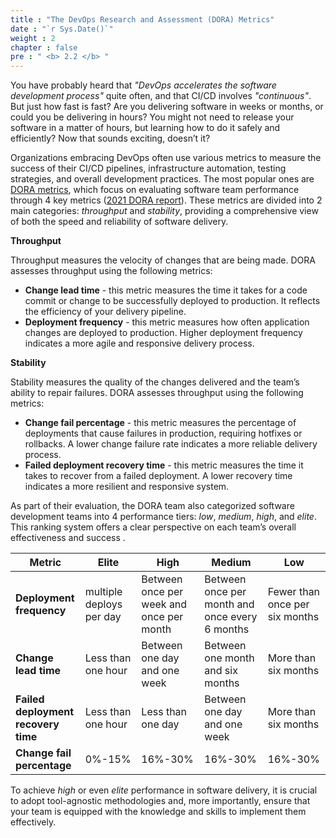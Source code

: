 ```yaml
---
title : "The DevOps Research and Assessment (DORA) Metrics"
date : "`r Sys.Date()`"
weight : 2
chapter : false
pre : " <b> 2.2 </b> "
---
```


You have probably heard that *"DevOps accelerates the software development process"* quite often, and that CI/CD involves *"continuous"*. But just how fast is fast? Are you delivering software in weeks or months, or could you be delivering in hours? You might not need to release your software in a matter of hours, but learning how to do it safely and efficiently? Now that sounds exciting, doesn’t it?

Organizations embracing DevOps often use various metrics to measure the success of their CI/CD pipelines, infrastructure automation, testing strategies, and overall development practices. The most popular ones are [DORA metrics](https://dora.dev/), which focus on evaluating software team performance through 4 key metrics ([2021 DORA report](https://dora.dev/research/2021/dora-report/)). These metrics are divided into 2 main categories: *throughput* and *stability*, providing a comprehensive view of both the speed and reliability of software delivery.

**Throughput**

Throughput measures the velocity of changes that are being made. DORA assesses throughput using the following metrics:

- **Change lead time** - this metric measures the time it takes for a code commit or change to be successfully deployed to production. It reflects the efficiency of your delivery pipeline.
- **Deployment frequency** - this metric measures how often application changes are deployed to production. Higher deployment frequency indicates a more agile and responsive delivery process.

**Stability** 

Stability measures the quality of the changes delivered and the team’s ability to repair failures. DORA assesses throughput using the following metrics:

- **Change fail percentage** - this metric measures the percentage of deployments that cause failures in production, requiring hotfixes or rollbacks. A lower change failure rate indicates a more reliable delivery process.
- **Failed deployment recovery time** - this metric measures the time it takes to recover from a failed deployment. A lower recovery time indicates a more resilient and responsive system.

As part of their evaluation, the DORA team also categorized software development teams into 4 performance tiers: *low*, *medium*, *high*, and *elite*. This ranking system offers a clear perspective on each team’s overall effectiveness and success .

|  Metric  |  Elite  | High  |  Medium  | Low  |
|---|---|---|---|---|
| **Deployment frequency** | multiple deploys per day | Between once per week and once per month  | Between once per month and once every 6 months  | Fewer than once per six months  |
| **Change lead time** | Less than one hour | Between one day and one week | Between one month and six months | More than six months |
| **Failed deployment recovery time** | Less than one hour | Less than one day | Between one day and one week | More than six months |
| **Change fail percentage** | 0%-15% | 16%-30% | 16%-30%| 16%-30% |

<!-- Even with the latest and greatest tools, you cannot truly accelerate your software development process without the right team culture — one where every team member should understand and follow the practices needed to increase the release rate.  -->

To achieve *high* or even *elite* performance in software delivery, it is crucial to adopt tool-agnostic methodologies and, more importantly, ensure that your team is equipped with the knowledge and skills to implement them effectively. 

